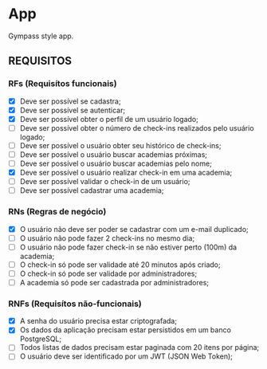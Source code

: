 # App

Gympass style app.

## REQUISITOS

### RFs (Requisítos funcionais)

- [x] Deve ser possível se cadastra;
- [x] Deve ser possível se autenticar;
- [x] Deve ser possível obter o perfil de um usuário logado;
- [ ] Deve ser possível obter o número de check-ins realizados pelo usuário logado;
- [ ] Deve ser possível o usuário obter seu histórico de check-ins;
- [ ] Deve ser possível o usuário buscar academias próximas;
- [ ] Deve ser possível o usuário buscar academias pelo nome;
- [x] Deve ser possível o usuário realizar check-in em uma academia;
- [ ] Deve ser possível validar o check-in de um usuário;
- [ ] Deve ser possível cadastrar uma academia;

### RNs (Regras de negócio)

- [x] O usuário não deve ser poder se cadastrar com um e-mail duplicado;
- [ ] O usuário não pode fazer 2 check-ins no mesmo dia;
- [ ] O usuário não pode fazer check-in se não estiver perto (100m) da academia;
- [ ] O check-in só pode ser validade até 20 minutos após criado;
- [ ] O check-in só pode ser validade por administradores;
- [ ] A academia só pode ser cadastrada por administradores;

### RNFs (Requisítos não-funcionais)

- [x] A senha do usuário precisa estar criptografada;
- [x] Os dados da aplicação precisam estar persistidos em um banco PostgreSQL;
- [ ] Todos listas de dados precisam estar paginada com 20 itens por página;
- [ ] O usuário deve ser identificado por um JWT (JSON Web Token);
